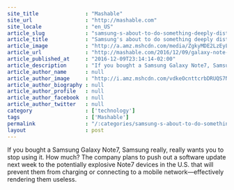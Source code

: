 ```yaml
---
site_title               : "Mashable"
site_url                 : "http://mashable.com"
site_locale              : "en_US"
article_slug             : "samsung-s-about-to-do-something-deeply-disturbing-whether-you-own-a-note-7-or-not"
article_title            : "Samsung's about to do something deeply disturbing, whether you own a Note 7 or not"
article_image            : "http://a.amz.mshcdn.com/media/ZgkyMDE2LzEyLzA5LzJhLzg0MjMwNzNkM2Y0OTQ3MjM5NGQ3OGFjN2JhYTg0MmMwLjY0MzVhLmpwZwpwCXRodW1iCTEyMDB4NjMwCmUJanBn/526662bb/edf/8423073d3f49472394d78ac7baa842c0.jpg"
article_url              : "http://mashable.com/2016/12/09/galaxy-note-7-nanny-state/"
article_published_at     : "2016-12-09T23:14:14-02:00"
article_description      : "If you bought a Samsung Galaxy Note7, Samsung really, really wants you to stop using it. How much? The company plans to push out a software update next week to the potentially explosive Note7 devices in the U.S. that will prevent them from charging or connecting to a mobile network—effectively rendering them useless."
article_author_name      : null
article_author_image     : "http://i.amz.mshcdn.com/vdkeOcnttcrbDRUQS7N28lzHAXU=/90x90/2016%2F11%2F22%2F65%2F11.a522c.jpg"
article_author_biography : null
article_author_profile   : null
article_author_facebook  : null
article_author_twitter   : null
category                 : ['technology']
tags                     : ['Mashable']
permalink                : "/:categories/samsung-s-about-to-do-something-deeply-disturbing-whether-you-own-a-note-7-or-not/"
layout                   : post
---
```


If you bought a Samsung Galaxy Note7, Samsung really, really wants you to stop using it. How much? The company plans to push out a software update next week to the potentially explosive Note7 devices in the U.S. that will prevent them from charging or connecting to a mobile network—effectively rendering them useless.

